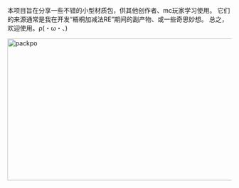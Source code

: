 本项目旨在分享一些不错的小型材质包，供其他创作者、mc玩家学习使用。
它们的来源通常是我在开发“梧桐加减法RE”期间的副产物、或一些奇思妙想。
总之，欢迎使用。ρ(・ω・、)


<img width="640" height="320" alt="packpo" src="https://github.com/user-attachments/assets/6c3e31b0-cdd7-413a-b088-9775d711f515" />

